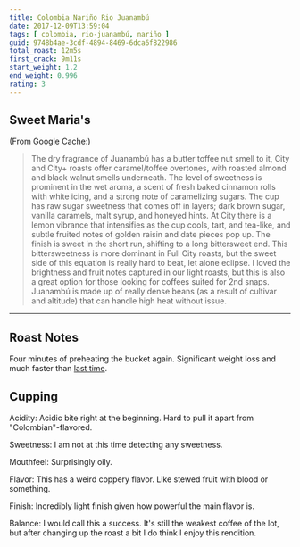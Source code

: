 ```yaml
---
title: Colombia Nariño Rio Juanambú
date: 2017-12-09T13:59:04
tags: [ colombia, rio-juanambú, nariño ]
guid: 9748b4ae-3cdf-4894-8469-6dca6f822986
total_roast: 12m5s
first_crack: 9m11s
start_weight: 1.2
end_weight: 0.996
rating: 3
---
```


## Sweet Maria's

(From Google Cache:)

> The dry fragrance of Juanambú has a butter toffee nut smell to it, City and
> City+ roasts offer caramel/toffee overtones, with roasted almond and black
> walnut smells underneath. The level of sweetness is prominent in the wet
> aroma, a scent of fresh baked cinnamon rolls with white icing, and a strong
> note of caramelizing sugars. The cup has raw sugar sweetness that comes off in
> layers; dark brown sugar, vanilla caramels, malt syrup, and honeyed hints. At
> City there is a lemon vibrance that intensifies as the cup cools, tart, and
> tea-like, and subtle fruited notes of golden raisin and date pieces pop up.
> The finish is sweet in the short run, shifting to a long bittersweet end. This
> bittersweetness is more dominant in Full City roasts, but the sweet side of
> this equation is really hard to beat, let alone eclipse. I loved the
> brightness and fruit notes captured in our light roasts, but this is also a
> great option for those looking for coffees suited for 2nd snaps. Juanambú is
> made up of really dense beans (as a result of cultivar and altitude) that can
> handle high heat without issue.

---

## Roast Notes

Four minutes of preheating the bucket again.  Significant weight loss and much
faster than [last time](/posts/2017-11-23/).

## Cupping

Acidity: Acidic bite right at the beginning.  Hard to pull it apart from
"Colombian"-flavored.

Sweetness: I am not at this time detecting any sweetness.

Mouthfeel: Surprisingly oily.

Flavor: This has a weird coppery flavor.  Like stewed fruit with blood or
something.

Finish: Incredibly light finish given how powerful the main flavor is.

Balance: I would call this a success.  It's still the weakest coffee of the lot,
but after changing up the roast a bit I do think I enjoy this rendition.
